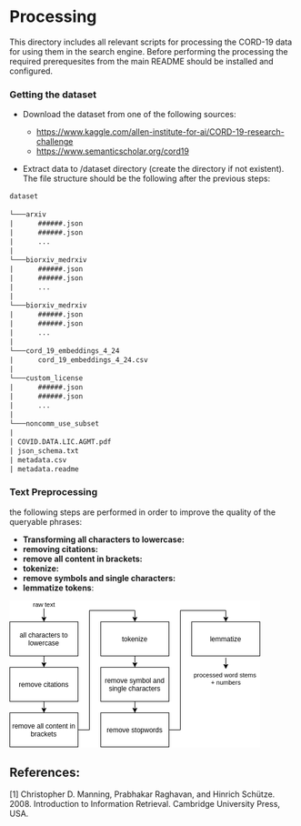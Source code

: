 # Processing

This directory includes all relevant scripts for processing the CORD-19 data for using them in the search engine. Before performing the processing the required prerequesites from the main README should be installed and configured.

### Getting the dataset

- Download the dataset from one of the following sources:
    - https://www.kaggle.com/allen-institute-for-ai/CORD-19-research-challenge
    - https://www.semanticscholar.org/cord19

- Extract data to /dataset directory (create the directory if not existent). The file structure should be the following after the previous steps:

```
dataset

└───arxiv
|      ######.json
|      ######.json
|      ...
|
└───biorxiv_medrxiv
|      ######.json
|      ######.json
|      ...
|
└───biorxiv_medrxiv
|      ######.json
|      ######.json
|      ...
|
└───cord_19_embeddings_4_24
|      cord_19_embeddings_4_24.csv
|
└───custom_license
|      ######.json
|      ######.json
|      ...
|
└───noncomm_use_subset
|
| COVID.DATA.LIC.AGMT.pdf
| json_schema.txt
| metadata.csv
| metadata.readme
```


### Text Preprocessing

the following steps are performed in order to improve the quality of the queryable phrases:

- **Transforming all characters to lowercase:**
- **removing citations:**
- **remove all content in brackets:**
- **tokenize:**
- **remove symbols and single characters:**
- **lemmatize tokens**:

![img](../doc/reverse_index_document_preprocessing.png)

## References:
[1] Christopher D. Manning, Prabhakar Raghavan, and Hinrich Schütze. 2008. Introduction to Information Retrieval. Cambridge University Press, USA.